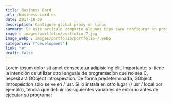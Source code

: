 ```yaml
---
title: Business Card
url: /business-card-es
date: 2017-10-30
description: Configure global proxy on linux
summary: En este artículo comparto algunos tips para configurar un proxy global en sistemas operativos GNU/Linux
image : images/portfolio/portfolio-7.jpg
image_webp : images/portfolio/portfolio-7.webp
categories: ["development"]
link: "#"
draft: false
---
```


Lorem ipsum dolor sit amet consectetur adipisicing elit. Importante: si tiene la intención de utilizar otro lenguaje de programación que no sea C, necesitará GObject Introspection. De forma predeterminada, GObject Introspection solo se ve en / usr. Si lo instala en otro lugar (/ usr / local por ejemplo), tendrá que definir las siguientes variables de entorno antes de ejecutar su programa:
